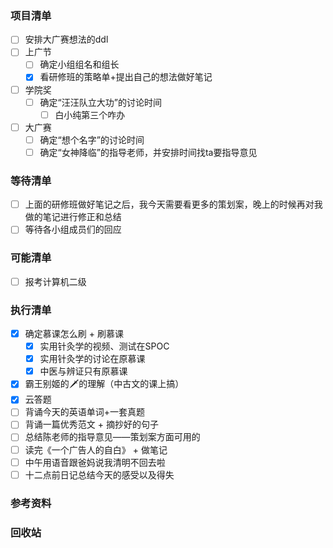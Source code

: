### 项目清单

- [ ] 安排大广赛想法的ddl
- [ ] 上广节
  - [ ] 确定小组组名和组长
  - [x] 看研修班的策略单+提出自己的想法做好笔记
- [ ] 学院奖
  - [ ] 确定“汪汪队立大功”的讨论时间
    - [ ] 白小纯第三个咋办
- [ ] 大广赛
  - [ ] 确定“想个名字”的讨论时间
  - [ ] 确定“女神降临”的指导老师，并安排时间找ta要指导意见

### 等待清单

- [ ] 上面的研修班做好笔记之后，我今天需要看更多的策划案，晚上的时候再对我做的笔记进行修正和总结
- [ ] 等待各小组成员们的回应

### 可能清单

- [ ] 报考计算机二级

### 执行清单

- [x] 确定慕课怎么刷 + 刷慕课
  - [x] 实用针灸学的视频、测试在SPOC
  - [x] 实用针灸学的讨论在原慕课
  - [x] 中医与辨证只有原慕课
- [x] 霸王别姬的🗡的理解（中古文的课上搞）
- [x] 云答题
- [ ] 背诵今天的英语单词+一套真题
- [ ] 背诵一篇优秀范文 + 摘抄好的句子
- [ ] 总结陈老师的指导意见——策划案方面可用的
- [ ] 读完《一个广告人的自白》 + 做笔记
- [ ] 中午用语音跟爸妈说我清明不回去啦
- [ ] 十二点前日记总结今天的感受以及得失

### 参考资料



### 回收站

